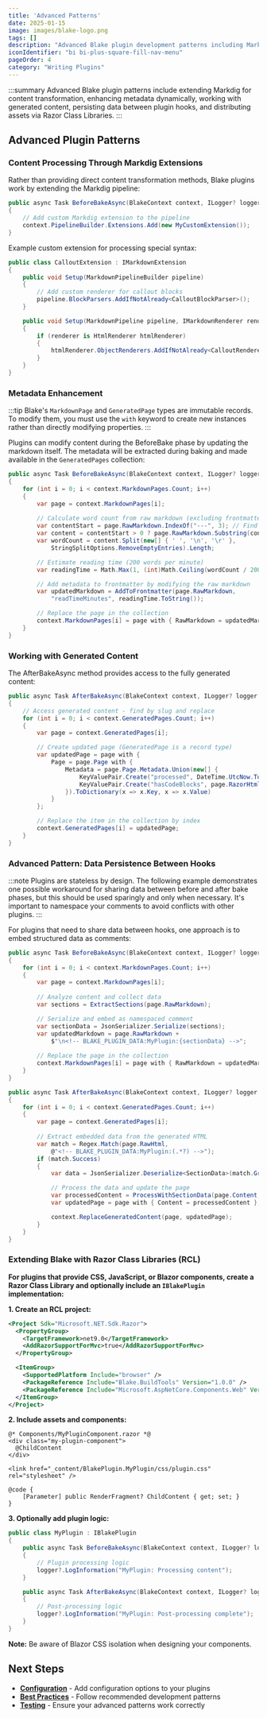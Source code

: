 ```yaml
---
title: 'Advanced Patterns'
date: 2025-01-15
image: images/blake-logo.png
tags: []
description: "Advanced Blake plugin development patterns including Markdig extensions, content processing, and Razor Class Libraries."
iconIdentifier: "bi bi-plus-square-fill-nav-menu"
pageOrder: 4
category: "Writing Plugins"
---
```


:::summary
Advanced Blake plugin patterns include extending Markdig for content transformation, enhancing metadata dynamically, working with generated content, persisting data between plugin hooks, and distributing assets via Razor Class Libraries.
:::

## Advanced Plugin Patterns

### Content Processing Through Markdig Extensions

Rather than providing direct content transformation methods, Blake plugins work by extending the Markdig pipeline:

```csharp
public async Task BeforeBakeAsync(BlakeContext context, ILogger? logger = null)
{
    // Add custom Markdig extension to the pipeline
    context.PipelineBuilder.Extensions.Add(new MyCustomExtension());
}
```

Example custom extension for processing special syntax:

```csharp
public class CalloutExtension : IMarkdownExtension
{
    public void Setup(MarkdownPipelineBuilder pipeline)
    {
        // Add custom renderer for callout blocks
        pipeline.BlockParsers.AddIfNotAlready<CalloutBlockParser>();
    }

    public void Setup(MarkdownPipeline pipeline, IMarkdownRenderer renderer)
    {
        if (renderer is HtmlRenderer htmlRenderer)
        {
            htmlRenderer.ObjectRenderers.AddIfNotAlready<CalloutRenderer>();
        }
    }
}
```

### Metadata Enhancement

:::tip
Blake's `MarkdownPage` and `GeneratedPage` types are immutable records. To modify them, you must use the `with` keyword to create new instances rather than directly modifying properties.
:::

Plugins can modify content during the BeforeBake phase by updating the markdown itself. The metadata will be extracted during baking and made available in the `GeneratedPages` collection:

```csharp
public async Task BeforeBakeAsync(BlakeContext context, ILogger? logger = null)
{
    for (int i = 0; i < context.MarkdownPages.Count; i++)
    {
        var page = context.MarkdownPages[i];
        
        // Calculate word count from raw markdown (excluding frontmatter)
        var contentStart = page.RawMarkdown.IndexOf("---", 3); // Find end of frontmatter
        var content = contentStart > 0 ? page.RawMarkdown.Substring(contentStart + 3) : page.RawMarkdown;
        var wordCount = content.Split(new[] { ' ', '\n', '\r' },
            StringSplitOptions.RemoveEmptyEntries).Length;

        // Estimate reading time (200 words per minute)
        var readingTime = Math.Max(1, (int)Math.Ceiling(wordCount / 200.0));

        // Add metadata to frontmatter by modifying the raw markdown
        var updatedMarkdown = AddToFrontmatter(page.RawMarkdown,
            "readTimeMinutes", readingTime.ToString());

        // Replace the page in the collection
        context.MarkdownPages[i] = page with { RawMarkdown = updatedMarkdown };
    }
}
```

### Working with Generated Content

The AfterBakeAsync method provides access to the fully generated content:

```csharp
public async Task AfterBakeAsync(BlakeContext context, ILogger? logger = null)
{
    // Access generated content - find by slug and replace
    for (int i = 0; i < context.GeneratedPages.Count; i++)
    {
        var page = context.GeneratedPages[i];

        // Create updated page (GeneratedPage is a record type)
        var updatedPage = page with {
            Page = page.Page with {
                Metadata = page.Page.Metadata.Union(new[] {
                    KeyValuePair.Create("processed", DateTime.UtcNow.ToString("yyyy-MM-dd HH:mm:ss")),
                    KeyValuePair.Create("hasCodeBlocks", page.RazorHtml.Contains("<code>").ToString())
                }).ToDictionary(x => x.Key, x => x.Value)
            }
        };

        // Replace the item in the collection by index
        context.GeneratedPages[i] = updatedPage;
    }
}
```

### Advanced Pattern: Data Persistence Between Hooks

:::note
Plugins are stateless by design. The following example demonstrates one possible workaround for sharing data between before and after bake phases, but this should be used sparingly and only when necessary. It's important to namespace your comments to avoid conflicts with other plugins.
:::

For plugins that need to share data between hooks, one approach is to embed structured data as comments:

```csharp
public async Task BeforeBakeAsync(BlakeContext context, ILogger? logger = null)
{
    for (int i = 0; i < context.MarkdownPages.Count; i++)
    {
        var page = context.MarkdownPages[i];
        
        // Analyze content and collect data
        var sections = ExtractSections(page.RawMarkdown);

        // Serialize and embed as namespaced comment
        var sectionData = JsonSerializer.Serialize(sections);
        var updatedMarkdown = page.RawMarkdown + 
            $"\n<!-- BLAKE_PLUGIN_DATA:MyPlugin:{sectionData} -->";
        
        // Replace the page in the collection
        context.MarkdownPages[i] = page with { RawMarkdown = updatedMarkdown };
    }
}

public async Task AfterBakeAsync(BlakeContext context, ILogger? logger = null)
{
    for (int i = 0; i < context.GeneratedPages.Count; i++)
    {
        var page = context.GeneratedPages[i];
        
        // Extract embedded data from the generated HTML
        var match = Regex.Match(page.RawHtml,
            @"<!-- BLAKE_PLUGIN_DATA:MyPlugin:(.*?) -->");
        if (match.Success)
        {
            var data = JsonSerializer.Deserialize<SectionData>(match.Groups[1].Value);

            // Process the data and update the page
            var processedContent = ProcessWithSectionData(page.Content, data);
            var updatedPage = page with { Content = processedContent };

            context.ReplaceGeneratedContent(page, updatedPage);
        }
    }
}
```

### Extending Blake with Razor Class Libraries (RCL)

**For plugins that provide CSS, JavaScript, or Blazor components, create a Razor Class Library and optionally include an `IBlakePlugin` implementation:**

**1. Create an RCL project:**

```xml
<Project Sdk="Microsoft.NET.Sdk.Razor">
  <PropertyGroup>
    <TargetFramework>net9.0</TargetFramework>
    <AddRazorSupportForMvc>true</AddRazorSupportForMvc>
  </PropertyGroup>

  <ItemGroup>
    <SupportedPlatform Include="browser" />
    <PackageReference Include="Blake.BuildTools" Version="1.0.0" />
    <PackageReference Include="Microsoft.AspNetCore.Components.Web" Version="9.0.0" />
  </ItemGroup>
</Project>
```

**2. Include assets and components:**

```razor
@* Components/MyPluginComponent.razor *@
<div class="my-plugin-component">
  @ChildContent
</div>

<link href="_content/BlakePlugin.MyPlugin/css/plugin.css" rel="stylesheet" />

@code {
    [Parameter] public RenderFragment? ChildContent { get; set; }
}
```

**3. Optionally add plugin logic:**

```csharp
public class MyPlugin : IBlakePlugin
{
    public async Task BeforeBakeAsync(BlakeContext context, ILogger? logger = null)
    {
        // Plugin processing logic
        logger?.LogInformation("MyPlugin: Processing content");
    }

    public async Task AfterBakeAsync(BlakeContext context, ILogger? logger = null)
    {
        // Post-processing logic
        logger?.LogInformation("MyPlugin: Post-processing complete");
    }
}
```

**Note:** Be aware of Blazor CSS isolation when designing your components.

## Next Steps

- **[Configuration](/pages/7%20writing%20plugins/configuration)** - Add configuration options to your plugins
- **[Best Practices](/pages/7%20writing%20plugins/best-practices)** - Follow recommended development patterns
- **[Testing](/pages/7%20writing%20plugins/testing)** - Ensure your advanced patterns work correctly